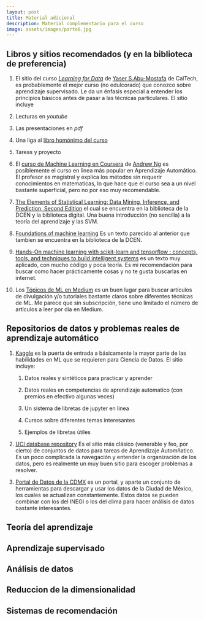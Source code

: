 ```yaml
---
layout: post
title: Material adicional
description: Material complementario para el curso
image: assets/images/parte6.jpg
---
```


## Libros y sitios recomendados (y en la biblioteca de preferencia)

1. El sitio del curso [*Learning for Data*](https://work.caltech.edu/telecourse.html) de [Yaser S.Abu-Mostafa](https://work.caltech.edu) de CalTech, es probablemente el mejor curso (no edulcorado) que conozco sobre aprendizaje supervisado. Le da un énfasis especial a entender los principios básicos antes de pasar a las técnicas particulares. El sitio incluye
  
  1. Lecturas en *youtube*
  
  2. Las presentaciones en *pdf*
  
  3. Una liga al [libro homónimo del curso](https://www.amazon.com/gp/product/1600490069)
  
  4. Tareas y proyecto
  
2. El [curso de Machine Learning en Coursera](https://www.coursera.org/learn/machine-learning) de [Andrew Ng](https://www.andrewng.org) es posiblemente el curso en linea más popular en Aprendizaje Automático. El profesor es magistral y explica los métodos sin requerir conocimientos en matematicas, lo que hace que el curso sea a un nivel bastante superficial, pero no por eso muy recomendable.

3. [The Elements of Statistical Learning: Data Mining, Inference, and Prediction, Second Edition](http://www.bibliotecas.uson.mx/sib_acervodet.aspx?bib=0&c1=Titulo&c2=&t1=+The+Elements+of+Statistical+Learning&t2=&cat=L) el cual se encuentra en la biblioteca de la DCEN y la biblioteca digital. Una buena introducción (no sencilla) a la teoría del aprendizaje y las SVM.

4. [Foundations of machine learning](http://www.bibliotecas.uson.mx/sib_acervodet.aspx?bib=0&c1=Titulo&c2=&t1=Foundations%20of%20machine%20learning&t2=&cat=L) Es un texto parecido al anterior que tambien se encuentra en la biblioteca de la DCEN.

5. [Hands-On machine learning with scikit-learn and tensorflow : concepts, tools, and techniques to build intelligent systems](http://www.bibliotecas.uson.mx/sib_acervodet.aspx?bib=15&c1=Titulo&c2=Titulo&t1=Hands-On%20machine%20learning%20with%20scikit-learn%20and%20tensorflow&t2=&cat=) es un texto muy aplicado, con mucho código y poca teoría. Es mi recomendación para buscar como hacer prácticamente cosas y no te gusta buscarlas en internet.

6. Los [Tópicos de ML en Medium](https://medium.com/topic/machine-learning) es un buen lugar para buscar artículos de divulgación y/o tutoriales bastante claros sobre diferentes técnicas de ML. Me parece que sin subscripción, tiene uno limitado el número de artículos a leer por día en Medium.
  

## Repositorios de datos y problemas reales de aprendizaje automático

1. [Kaggle](https://www.kaggle.com) es la puerta de entrada a básicamente la mayor parte de las habilidades en ML que se requieren para Ciencia de Datos. El sitio incluye:

    1. Datos reales y sintéticos para practicar y aprender
    
    2. Datos reales en competencias de aprendizaje automatico (con premios en efectivo algunas veces)
    
    3. Un sistema de libretas de jupyter en linea
    
    4. Cursos sobre diferentes temas interesantes
    
    5. Ejemplos de libretas útiles
    
2. [UCI database repository](https://archive.ics.uci.edu/ml/index.php) Es el sitio más clásico (venerable y feo, por cierto) de conjuntos de datos para tareas de Aprendizaje Automñatico. Es un poco complicada la navegación y entender la organización de los datos, pero es realmente un muy buen sitio para escoger problemas a resolver.

3. [Portal de Datos de la CDMX](https://datos.cdmx.gob.mx/pages/home/) es un portal, y aparte un conjunto de herramientas para descargar y usar los datos de la Ciudad de México, los cuales se actualizan constantemente. Estos datos se pueden combinar con los del INEGI o los del clima para hacer análisis de datos bastante interesantes.

## Teoría del aprendizaje




## Aprendizaje supervisado



## Análisis de datos



## Reduccion de la dimensionalidad



## Sistemas de recomendación




